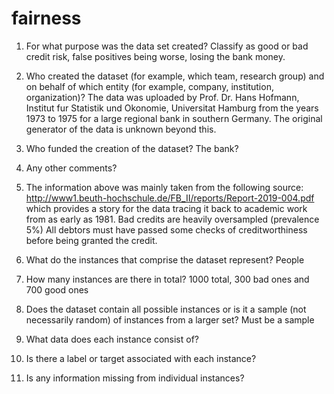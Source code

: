 # fairness
1. For what purpose was the data set created?
Classify as good or bad credit risk, false positives being worse, losing the bank money.
2. Who created the dataset (for example, which team, research group) and on behalf of which entity (for example, company, institution, organization)?
The data was uploaded by Prof. Dr. Hans Hofmann, Institut fur Statistik und Okonomie, Universitat Hamburg
from the years 1973 to 1975 for a large regional bank in southern Germany. The original generator of the data is unknown beyond this.
3. Who funded the creation of the dataset?
The bank?
4. Any other comments?
5. The information above was mainly taken from the following source: http://www1.beuth-hochschule.de/FB_II/reports/Report-2019-004.pdf which provides a story for the data tracing it back to academic work from as early as 1981.
Bad credits are heavily oversampled (prevalence 5%)
All debtors must have passed some checks of creditworthiness before being granted the credit.
5. What do the instances that comprise the dataset represent?
People
6. How many instances are there in total?
1000 total, 300 bad ones and 700 good ones
7. Does the dataset contain all possible instances or is it a sample
(not necessarily random) of instances from a larger set?
Must be a sample
8. What data does each instance consist of?

9. Is there a label or target associated with each instance?
10. Is any information missing
from individual instances?
